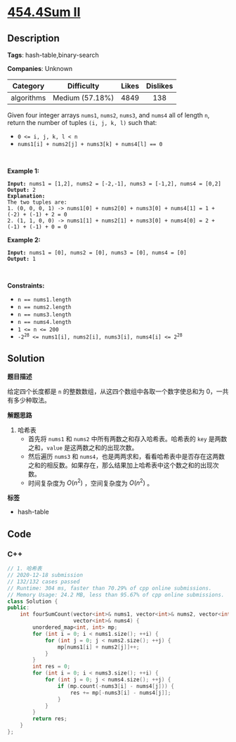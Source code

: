 # [454.4Sum II](https://leetcode.com/problems/4sum-ii/description/)

## Description

**Tags**: hash-table,binary-search

**Companies**: Unknown

|  Category  |   Difficulty    | Likes | Dislikes |
| :--------: | :-------------: | :---: | :------: |
| algorithms | Medium (57.18%) | 4849  |   138    |

<p>Given four integer arrays <code>nums1</code>, <code>nums2</code>, <code>nums3</code>, and <code>nums4</code> all of length <code>n</code>, return the number of tuples <code>(i, j, k, l)</code> such that:</p>
<ul>
  <li><code>0 &lt;= i, j, k, l &lt; n</code></li>
  <li><code>nums1[i] + nums2[j] + nums3[k] + nums4[l] == 0</code></li>
</ul>
<p>&nbsp;</p>
<p><strong class="example">Example 1:</strong></p>
<pre><code><strong>Input:</strong> nums1 = [1,2], nums2 = [-2,-1], nums3 = [-1,2], nums4 = [0,2]
<strong>Output:</strong> 2
<strong>Explanation:</strong>
The two tuples are:
1. (0, 0, 0, 1) -&gt; nums1[0] + nums2[0] + nums3[0] + nums4[1] = 1 + (-2) + (-1) + 2 = 0
2. (1, 1, 0, 0) -&gt; nums1[1] + nums2[1] + nums3[0] + nums4[0] = 2 + (-1) + (-1) + 0 = 0</code></pre>
<p><strong class="example">Example 2:</strong></p>
<pre><code><strong>Input:</strong> nums1 = [0], nums2 = [0], nums3 = [0], nums4 = [0]
<strong>Output:</strong> 1</code></pre>
<p>&nbsp;</p>
<p><strong>Constraints:</strong></p>
<ul>
  <li><code>n == nums1.length</code></li>
  <li><code>n == nums2.length</code></li>
  <li><code>n == nums3.length</code></li>
  <li><code>n == nums4.length</code></li>
  <li><code>1 &lt;= n &lt;= 200</code></li>
  <li><code>-2<sup>28</sup> &lt;= nums1[i], nums2[i], nums3[i], nums4[i] &lt;= 2<sup>28</sup></code></li>
</ul>

## Solution

**题目描述**

给定四个长度都是 `n` 的整数数组，从这四个数组中各取一个数字使总和为 0，一共有多少种取法。

**解题思路**

1. 哈希表
   - 首先将 `nums1` 和 `nums2` 中所有两数之和存入哈希表。哈希表的 `key` 是两数之和，`value` 是这两数之和的出现次数。
   - 然后遍历 `nums3` 和 `nums4`，也是两两求和，看看哈希表中是否存在这两数之和的相反数。如果存在，那么结果加上哈希表中这个数之和的出现次数。
   - 时间复杂度为 $O(n^2)$ ，空间复杂度为 $O(n^2)$ 。

**标签**

- hash-table

<!-- code start -->
## Code

### C++

```cpp
// 1. 哈希表
// 2020-12-18 submission
// 132/132 cases passed
// Runtime: 304 ms, faster than 70.29% of cpp online submissions.
// Memory Usage: 24.2 MB, less than 95.67% of cpp online submissions.
class Solution {
public:
    int fourSumCount(vector<int>& nums1, vector<int>& nums2, vector<int>& nums3,
                     vector<int>& nums4) {
        unordered_map<int, int> mp;
        for (int i = 0; i < nums1.size(); ++i) {
            for (int j = 0; j < nums2.size(); ++j) {
                mp[nums1[i] + nums2[j]]++;
            }
        }
        int res = 0;
        for (int i = 0; i < nums3.size(); ++i) {
            for (int j = 0; j < nums4.size(); ++j) {
                if (mp.count(-nums3[i] - nums4[j])) {
                    res += mp[-nums3[i] - nums4[j]];
                }
            }
        }
        return res;
    }
};
```

<!-- code end -->
